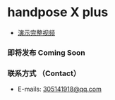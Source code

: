 # handpose X plus

* [演示完整视频](https://www.bilibili.com/video/BV1HTYReYEBj/?share_source=copy_web&vd_source=014da96a262b45c24251d22ed2727fba)  

### 即将发布 Coming Soon 
### 联系方式 （Contact）  
* E-mails: 305141918@qq.com   
